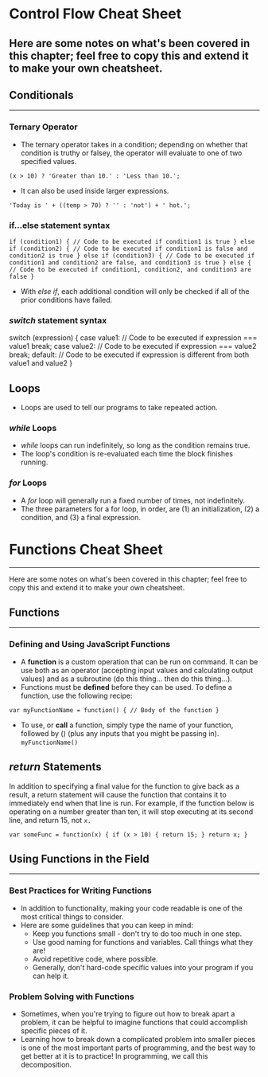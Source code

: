 # Control Flow Cheat Sheet
Here are some notes on what's been covered in this chapter; feel free to copy this and extend it to make your own cheatsheet.
---

## Conditionals
---
### Ternary Operator

- The ternary operator takes in a condition; depending on whether that condition is truthy or falsey, the operator will evaluate to one of two specified values.

`(x > 10) ? 'Greater than 10.' : 'Less than 10.';`

- It can also be used inside larger expressions.

`'Today is ' + ((temp > 70) ? '' : 'not') + ' hot.';`

### if...else statement syntax


`if (condition1) {
  // Code to be executed if condition1 is true
} else if (condition2) {
  // Code to be executed if condition1 is false and condition2 is true
} else if (condition3) {
  // Code to be executed if condition1 and condition2 are false, and condition3 is true
} else {
  // Code to be executed if condition1, condition2, and condition3 are false
}
`

- With _else if_, each additional condition will only be checked if all of the prior conditions have failed.
### _switch_ statement syntax

switch (expression) {
  case value1:
    // Code to be executed if expression === value1
    break;
  case value2:
    // Code to be executed if expression === value2
    break;
  default:
    // Code to be executed if expression is different from both value1 and value2
  }
## Loops

- Loops are used to tell our programs to take repeated action.

### _while_ Loops

- _while_ loops can run indefinitely, so long as the condition remains true.
- The loop's condition is re-evaluated each time the block finishes running.

### _for_ Loops

- A _for_ loop will generally run a fixed number of times, not indefinitely.
- The three parameters for a for loop, in order, are (1) an initialization, (2) a condition, and (3) a final expression.


# Functions Cheat Sheet
---
Here are some notes on what's been covered in this chapter; feel free to copy this and extend it to make your own cheatsheet.

## Functions
---
### Defining and Using JavaScript Functions

- A __function__ is a custom operation that can be run on command. It can be use both as an operator (accepting input values and calculating output values) and as a subroutine (do this thing... then do this thing...).
- Functions must be __defined__ before they can be used. To define a function, use the following recipe:

`var myFunctionName = function() {
  // Body of the function
}`
- To use, or __call__ a function, simply type the name of your function, followed by () (plus any inputs that you might be passing in).
`myFunctionName()`

## _return_ Statements

In addition to specifying a final value for the function to give back as a result, a return statement will cause the function that contains it to immediately end when that line is run. For example, if the function below is operating on a number greater than ten, it will stop executing at its second line, and return 15, not `x.`

`var someFunc = function(x) {
  if (x > 10) {
    return 15;
  }
  return x;
}`

## Using Functions in the Field
---
### Best Practices for Writing Functions

- In addition to functionality, making your code readable is one of the most critical things to consider.
- Here are some guidelines that you can keep in mind:
  - Keep you functions small - don't try to do too much in one step.
  - Use good naming for functions and variables. Call things what they are!
  - Avoid repetitive code, where possible.
  - Generally, don't hard-code specific values into your program if you can help it.
### Problem Solving with Functions

- Sometimes, when you're trying to figure out how to break apart a problem, it can be helpful to imagine functions that could accomplish specific pieces of it.
- Learning how to break down a complicated problem into smaller pieces is one of the most important parts of programming, and the best way to get better at it is to practice! In programming, we call this decomposition.
